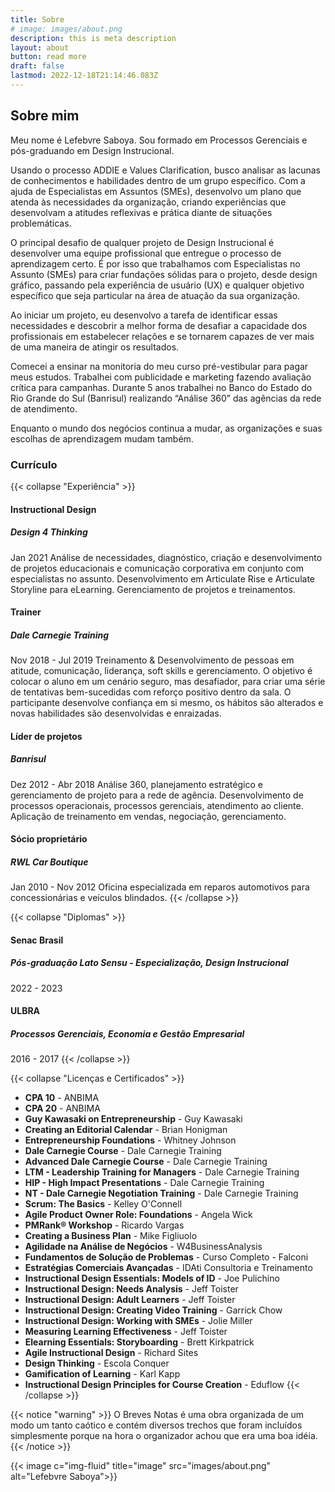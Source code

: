 ```yaml
---
title: Sobre
# image: images/about.png
description: this is meta description
layout: about
button: read more
draft: false
lastmod: 2022-12-18T21:14:46.083Z
---
```

## Sobre mim

Meu nome é Lefebvre Saboya. Sou formado em Processos Gerenciais e pós-graduando em Design Instrucional. 

Usando o processo ADDIE e Values Clarification, busco analisar as lacunas de conhecimentos e habilidades dentro de um grupo específico. Com a ajuda de Especialistas em Assuntos (SMEs), desenvolvo um plano que atenda às necessidades da organização, criando experiências que desenvolvam a atitudes reflexivas e prática diante de situações problemáticas.

O principal desafio de qualquer projeto de Design Instrucional é desenvolver uma equipe profissional que entregue o processo de aprendizagem certo. É por isso que trabalhamos com Especialistas no Assunto (SMEs) para criar fundações sólidas para o projeto, desde design gráfico, passando pela experiência de usuário (UX) e qualquer objetivo específico que seja particular na área de atuação da sua organização.

Ao iniciar um projeto, eu desenvolvo a tarefa de identificar essas necessidades e descobrir a melhor forma de desafiar a capacidade dos profissionais em estabelecer relações e se tornarem capazes de ver mais de uma maneira de atingir os resultados.

Comecei a ensinar na monitoria do meu curso pré-vestibular para pagar meus estudos. Trabalhei com publicidade e marketing fazendo avaliação crítica para campanhas. Durante 5 anos trabalhei no Banco do Estado do Rio Grande do Sul (Banrisul) realizando “Análise 360” das agências da rede de atendimento.

Enquanto o mundo dos negócios continua a mudar, as organizações e suas escolhas de aprendizagem mudam também.

### Currículo

{{< collapse "Experi&ecirc;ncia" >}}
#### Instructional Design
##### Design 4 Thinking
Jan 2021
Análise de necessidades, diagnóstico, criação e desenvolvimento de projetos educacionais e comunicação corporativa em conjunto com especialistas no assunto. Desenvolvimento em Articulate Rise e Articulate Storyline para eLearning. Gerenciamento de projetos e treinamentos.

#### Trainer 
##### Dale Carnegie Training
Nov 2018 - Jul 2019
Treinamento & Desenvolvimento de pessoas em atitude, comunicação, liderança, soft skills e gerenciamento. O objetivo é colocar o aluno em um cenário seguro, mas desafiador, para criar uma série de tentativas bem-sucedidas com reforço positivo dentro da sala. O participante desenvolve confiança em si mesmo, os hábitos são alterados e novas habilidades são desenvolvidas e enraizadas.

#### Líder de projetos
##### Banrisul
Dez 2012 - Abr 2018
Análise 360, planejamento estratégico e gerenciamento de projeto para a rede de agência. Desenvolvimento de processos operacionais, processos gerenciais, atendimento ao cliente. Aplicação de treinamento em vendas, negociação, gerenciamento.

#### Sócio proprietário
##### RWL Car Boutique
Jan 2010 - Nov 2012
Oficina especializada em reparos automotivos para concessionárias e veículos blindados.
{{< /collapse >}}

{{< collapse "Diplomas" >}}
#### Senac Brasil
##### Pós-graduação Lato Sensu - Especialização, Design Instrucional
2022 - 2023
#### ULBRA
##### Processos Gerenciais, Economia e Gestão Empresarial
2016 - 2017
{{< /collapse >}}

{{< collapse "Licen&ccedil;as e Certificados" >}}

- **CPA 10** - ANBIMA
- **CPA 20** - ANBIMA
- **Guy Kawasaki on Entrepreneurship** - Guy Kawasaki
- **Creating an Editorial Calendar** - Brian Honigman
- **Entrepreneurship Foundations** -  Whitney Johnson
- **Dale Carnegie Course** - Dale Carnegie Training
- **Advanced Dale Carnegie Course** - Dale Carnegie Training
- **LTM - Leadership Training for Managers** - Dale Carnegie Training
- **HIP - High Impact Presentations** - Dale Carnegie Training
- **NT - Dale Carnegie Negotiation Training** - Dale Carnegie Training
- **Scrum: The Basics** - Kelley O'Connell
- **Agile Product Owner Role: Foundations** - Angela Wick
- **PMRank® Workshop** - Ricardo Vargas
- **Creating a Business Plan** - Mike Figliuolo
- **Agilidade na Análise de Negócios** - W4BusinessAnalysis
- **Fundamentos de Solução de Problemas** - Curso Completo - Falconi
- **Estratégias Comerciais Avançadas** - IDAti Consultoria e Treinamento
- **Instructional Design Essentials: Models of ID** - Joe Pulichino
- **Instructional Design: Needs Analysis** - Jeff Toister
- **Instructional Design: Adult Learners** - Jeff Toister
- **Instructional Design: Creating Video Training** - Garrick Chow
- **Instructional Design: Working with SMEs** - Jolie Miller
- **Measuring Learning Effectiveness** - Jeff Toister
- **Elearning Essentials: Storyboarding** - Brett Kirkpatrick
- **Agile Instructional Design** - Richard Sites
- **Design Thinking** - Escola Conquer
- **Gamification of Learning** - Karl Kapp
- **Instructional Design Principles for Course Creation** - Eduflow
{{< /collapse >}}

{{< notice "warning" >}}
O Breves Notas é uma obra organizada de um modo um tanto caótico e contém diversos trechos que foram incluídos simplesmente porque na hora o organizador achou que era uma boa idéia.
{{< /notice >}}

{{< image c="img-fluid" title="image" src="images/about.png" alt="Lefebvre Saboya">}}
